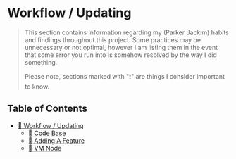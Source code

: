 # Workflow / Updating

> This section contains information regarding my (Parker Jackim) habits and findings throughout this project. Some practices may be unnecessary or not optimal, however I am listing them in the event that some error you run into is somehow resolved by the way I did something. 
>
> Please note, sections marked with ":exclamation:" are things I consider important to know.

## Table of Contents
- [:file_folder: Workflow / Updating](./documentation/workflow%5Cupdating/) 
  - [:page_facing_up: Code Base](./codechanges.md)
  - [:page_facing_up: Adding A Feature](./adding_a_feature.md)
  - [:page_facing_up: VM Node](./archnode.md)